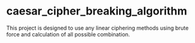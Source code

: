 # caesar_cipher_breaking_algorithm

This project is designed to use any linear ciphering methods using brute force and calculation of all possible combination. 
